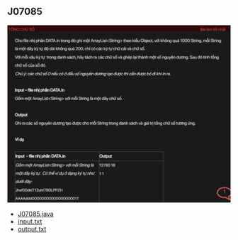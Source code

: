 ## J07085
![alt text](image.png)
- [J07085.java](J07085.java)
- [input.txt](input.txt)
- [output.txt](output.txt)
